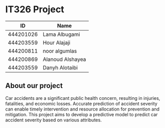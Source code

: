 # IT326 Project
<!--| Section-71681 |-->
<!--| ------------- |-->
|  ID   | Name  |
| ----- | ----- |
| 444201026 |  Lama Albugami |
| 444203559 |  Hour Alajaji |
| 444200811 |  noor algumlas |
| 444200869 |  Alanoud Alshayea |
| 444203559 |  Danyh Alotaibi |

## About our project
Car accidents are a significant public health concern, resulting in injuries, fatalities, and economic losses. Accurate prediction of accident severity can enable timely intervention and resource allocation for prevention and mitigation. This project aims to develop a predictive model to predict car accident severity based on various attributes.
